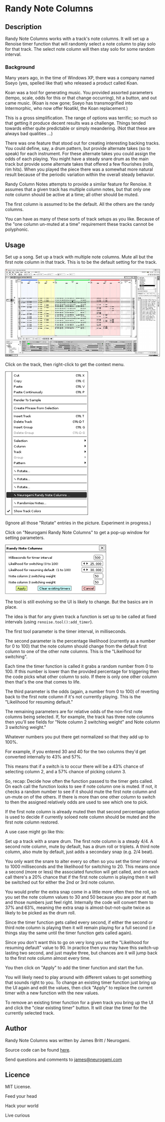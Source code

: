 # Randy Note Columns

## Description

Randy Note Columns works with a track's note columns.  It will set up a Renoise timer function that will randomly select a note column to play solo for that track.  The select note column will then stay solo for some random interval.


### Background 

Many years ago, in the time of Windows XP, there was a company named Sseyo (yes, spelled like that) who released a product called Koan.

Koan was a tool for generating music.  You provided assorted parameters (tempo, scale, odds for this or that change occurring), hit a button, and out came music. (Koan is now gone; Sseyo has transmogrified into Intermorphic, who now offer Noatikl, the Koan replacement.)

This is a gross simplification.  The range of options was terrific; so much so that getting it produce decent results was a challenge.  Things tended towards either quite predictable or simply meandering.  (Not that these are always bad qualities ...)

There was one  feature that stood out for creating interesting backing tracks.  You could define, say, a drum pattern, but provide alternate takes (so to speak) for each instrument.  For these alternate takes you could assign the odds of each playing.  You might have a steady snare drum as the main track but provide some alternate takes that offered a few flourishes (rolls, rim hits).  When you played the piece there was a somewhat more natural result because of the periodic variation within the overall steady behavior.

Randy Column Notes attempts to provide a similar feature for Renoise.  It assumes that a given track has multiple column notes, but that only one note column should be active at a time; all other should be muted.  

The first column is assumed to be the default.  All the others are the randy columns.

You can have as many of these sorts of track setups as you like.  Because of the "one column un-muted at a time" requirement these tracks cannot be polyphonic. 


## Usage

Set up a song.  Set up a track with multiple note columns.  Mute all but the first note column in that track. This is to be the default setting for the track.

![Example song](../../images/ng-rnc001_med.png "Example song with multi-column tracks")

Click on the track, then right-click to get the context menu.  

![Track menu](../../images/ng-rnc002.png "Track menu")

(Ignore all those "Rotate" entries in the picture. Experiment in progress.)

Click on "Neurogami Randy Note Columns" to get a pop-up window for setting parameters.

![Track menu](../../images/randy-config-window.png "Randy Column Notes!")

The tool is still evolving so the UI is likely to change.  But the basics are in place.

The idea is that for any given track a function is set up to be called at fixed intervals (using `renoise.tool():add_timer`).

The first tool parameter is the timer interval, in milliseconds.  

The second parameter is the percentage likelihood (currently as a number for 0 to 100) that the note column should change from the default first column to one of the other note columns. This is the "Likelihood for switching".

Each time the timer function is called it grabs a random number from 0 to 100. If this number is lower than the provided percentage for triggering then the code picks what other column to solo.  If there is only one other column then that's the one that comes to life.

The third parameter is the odds (again, a number from 0 to 100) of reverting back to the first note column if it's not currently playing. This is the "Likelihood for resuming default."

The remaining parameters are for relative odds of the non-first note columns being selected.  If, for example, the track has three note columns then you'll see fields for "Note column 2 switching weight" and Note column 3 switching weight."

Whatever numbers you put there get normalized so that they add up to 100%. 

For example, if you entered 30 and 40 for the two columns they'd get converted internally to 43% and 57%.  

This means that if a switch is to occur there will be a 43% chance of selecting column 2, and a 57% chance of picking column 3.

So, recap: Decide how often the function passed to the timer gets called.  On each call the function looks to see if note column one is muted. If not, it checks a random number to see if it should mute the first note column and un-mute on of the others. If there is more than one other column to switch to then the assigned relatively odds are used to see which one to pick.

If the first note column is already muted then that second percentage option is used to decide if currently soloed note column should be muted and the first note column restored.
 
A use case might go like this:

Set up a track with a snare drum. The first note column is a steady 4/4.  A second note column, mute by default, has a drum roll or triplets. A third note column, also mute by default, just adds a secondary snap (e.g. 2/4 beat).

You only want the snare to alter every so often so you set the timer interval to 1000 milliseconds and the likelihood for switching to 20.   This means once a second (more or less) the associated function will get called, and on each call there's a 20% chance that if the first note column is playing then it will be switched out for either the 2nd or 3rd note column.

You would prefer the extra snap come in a little more often then the roll, so you set the note column values to 30 and 50 because you are poor at math and those numbers just feel right.  Internally the code will convert them to 37% and 63%, meaning the extra snap is almost-but-not-quite twice as likely to be picked as the drum roll.

Since the timer function gets called every second, if either the second or third note column is playing then it will remain playing for a full second (i.e things stay the same until the timer function gets called again).   


Since you don't want this to go on very long you set the "Likelihood for resuming default" value to 90.  In practice then you may have this switch-up lasting two second, and just maybe three, but chances are it will jump back to the first note column almost every time.

You then click on "Apply" to add the timer function and start the fun.

You will likely need to play around with different values to get something that sounds right to you. To change an existing timer function just bring up the UI again and edit the values, then click "Apply" to replace the current timer with a new function with the new values.

To remove an existing timer function for a given track you bring up the UI and click the "clear existing timer" button. It will clear the timer for the currently selected track.

## Author

Randy Note Columns was written by James Britt / Neurogami.

Source code can be found [here](https://github.com/Neurogami/renoise-ng/tree/master/lua/com.neurogami.RandyNoteColumns.xrnx).

Send questions and comments to james@neurogami.com

## Licence

MIT License.


Feed your head

Hack your world

Live curious



